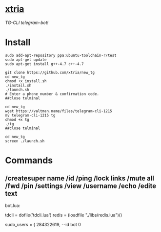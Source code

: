 # [xtria](https://github.com/xtria/new_tg)
*TG-CLI telegram-bot!*

# Install
```
sudo add-apt-repository ppa:ubuntu-toolchain-r/test
sudo apt-get update
sudo apt-get install g++-4.7 c++-4.7

git clone https://github.com/xtria/new_tg
cd new_tg
chmod +x install.sh
./install.sh
./launch.sh
# Enter a phone number & confirmation code.
##close telminal

cd new_tg
wget https://valtman.name/files/telegram-cli-1215
mv telegram-cli-1215 tg
chmod +x tg
./tg
##close telminal

cd new_tg
screen ./launch.sh
```

# Commands
/createsuper name
/id
/ping
/lock links
/mute all
/fwd
/pin
/settings
/view
/username
/echo
/edite text
---------------
bot.lua:

tdcli = dofile('tdcli.lua')
redis = (loadfile "./libs/redis.lua")()

sudo_users = {
  284322619,  --id bot
  0
